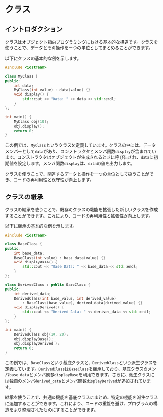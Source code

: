 # クラス

## イントロダクション

クラスはオブジェクト指向プログラミングにおける基本的な構造です。クラスを使うことで、データとその操作を一つの単位としてまとめることができます。

以下にクラスの基本的な例を示します。

```cpp
#include <iostream>

class MyClass {
public:
    int data;
    MyClass(int value) : data(value) {}
    void display() {
        std::cout << "Data: " << data << std::endl;
    }
};

int main() {
    MyClass obj(10);
    obj.display();
    return 0;
}
```

この例では、`MyClass`というクラスを定義しています。クラスの中には、データメンバーとして`data`があり、コンストラクタとメンバ関数`display`が含まれています。コンストラクタはオブジェクトが生成されるときに呼び出され、`data`に初期値を設定します。メンバ関数`display`は、`data`の値を出力します。

クラスを使うことで、関連するデータと操作を一つの単位として扱うことができ、コードの再利用性と保守性が向上します。

## クラスの継承

クラスの継承を使うことで、既存のクラスの機能を拡張した新しいクラスを作成することができます。これにより、コードの再利用性と拡張性が向上します。

以下に継承の基本的な例を示します。

```cpp
#include <iostream>

class BaseClass {
public:
    int base_data;
    BaseClass(int value) : base_data(value) {}
    void displayBase() {
        std::cout << "Base Data: " << base_data << std::endl;
    }
};

class DerivedClass : public BaseClass {
public:
    int derived_data;
    DerivedClass(int base_value, int derived_value) 
        : BaseClass(base_value), derived_data(derived_value) {}
    void displayDerived() {
        std::cout << "Derived Data: " << derived_data << std::endl;
    }
};

int main() {
    DerivedClass obj(10, 20);
    obj.displayBase();
    obj.displayDerived();
    return 0;
}
```

この例では、`BaseClass`という基底クラスと、`DerivedClass`という派生クラスを定義しています。`DerivedClass`は`BaseClass`を継承しており、基底クラスのメンバ`base_data`とメンバ関数`displayBase`を利用できます。さらに、派生クラスには独自のメンバ`derived_data`とメンバ関数`displayDerived`が追加されています。

継承を使うことで、共通の機能を基底クラスにまとめ、特定の機能を派生クラスに追加することができます。これにより、コードの重複を避け、プログラムの構造をより整理されたものにすることができます。
